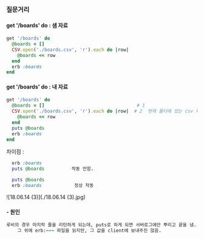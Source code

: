 ### 질문거리

#### get '/boards' do : 샘 자료

```ruby
get '/boards' do
  @boards = []
  CSV.open('./boards.csv', 'r').each do |row|
    @boards << row
  end
  erb :boards
end
```

#### get '/boards' do : 내 자료

```ruby
get '/boards' do
  @boards = []                                  # 1
  CSV.open('./boards.csv', 'r').each do |row|  # 2  현재 폴더에 있는 csv 파일을 열겠다.
    @boards << row        
  end
  puts @boards
  erb :boards
end
```

차이점 :   

```ruby
  erb :boards
  puts @boards			작동 안함.

  puts @boards
  erb :boards            정상 작동
```

![18.06.14 (3)](./18.06.14 (3).jpg)



#### - 원인

````ruby
루비의 경우 마지막 줄을 리턴하게 되는데, puts로 하게 되면 서버로그에만 뿌리고 끝을 냄.
    그 위에 erb:~~~ 파일을 읽지만, 그 값을 client에 보내주진 않음.
````





